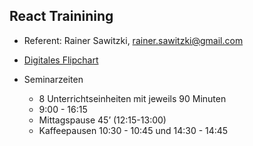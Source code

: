 ## React Trainining


* Referent: Rainer Sawitzki, rainer.sawitzki@gmail.com

* [Digitales Flipchart](https://docs.google.com/presentation/d/1v5VM22hiWdTHOdsdNzXLkdf9iMUzjKIA7WkWjVGgDrc/edit?usp=drivesdk)
  
* Seminarzeiten
  * 8 Unterrichtseinheiten mit jeweils 90 Minuten
  * 9:00 - 16:15
  * Mittagspause 45’ (12:15-13:00)
  * Kaffeepausen 10:30 - 10:45 und 14:30 - 14:45
 
